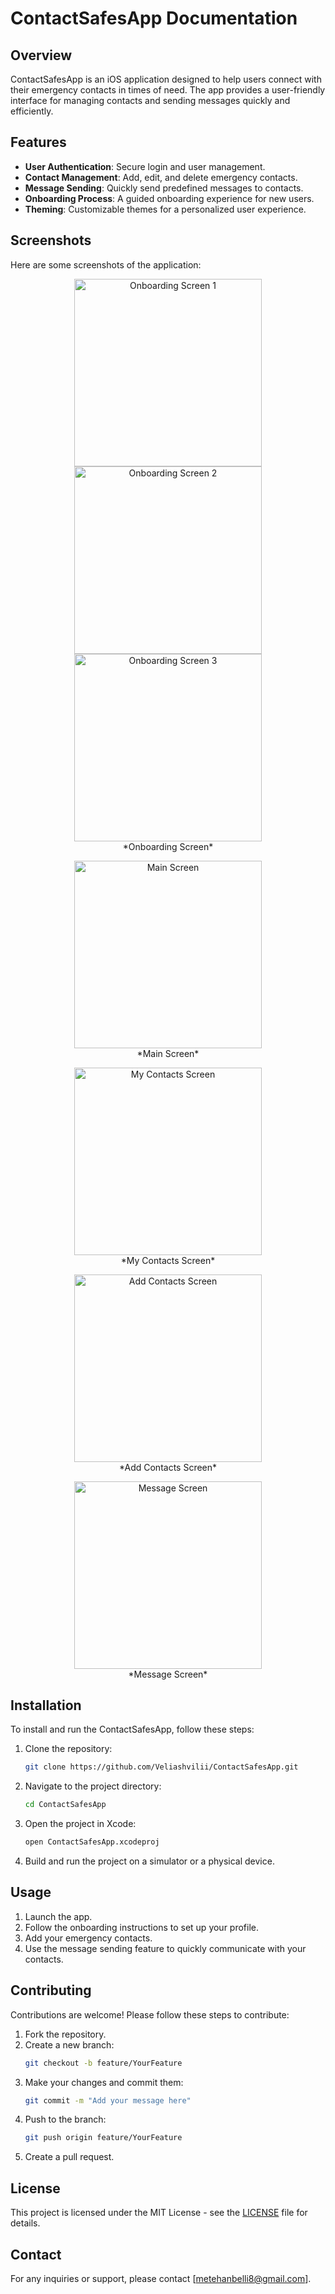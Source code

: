 # ContactSafesApp Documentation

## Overview
ContactSafesApp is an iOS application designed to help users connect with their emergency contacts in times of need. The app provides a user-friendly interface for managing contacts and sending messages quickly and efficiently.

## Features
- **User Authentication**: Secure login and user management.
- **Contact Management**: Add, edit, and delete emergency contacts.
- **Message Sending**: Quickly send predefined messages to contacts.
- **Onboarding Process**: A guided onboarding experience for new users.
- **Theming**: Customizable themes for a personalized user experience.

## Screenshots
Here are some screenshots of the application:

<p align="center">
  <img src="img/onboarding1.png" alt="Onboarding Screen 1" width="300"/>
  <img src="img/onboarding2.png" alt="Onboarding Screen 2" width="300"/>
  <img src="img/onboarding3.png" alt="Onboarding Screen 3" width="300"/>
  <br>*Onboarding Screen*
</p>

<p align="center">
  <img src="img/main.png" alt="Main Screen" width="300"/>
  <br>*Main Screen*
</p>

<p align="center">
  <img src="img/mycontacts.png" alt="My Contacts Screen" width="300"/>
  <br>*My Contacts Screen*
</p>

<p align="center">
  <img src="img/contacts.png" alt="Add Contacts Screen" width="300"/>
  <br>*Add Contacts Screen*
</p>

<p align="center">
  <img src="img/message.png" alt="Message Screen" width="300"/>
  <br>*Message Screen*
</p>

## Installation
To install and run the ContactSafesApp, follow these steps:

1. Clone the repository:
   ```bash
   git clone https://github.com/Veliashvilii/ContactSafesApp.git
   ```
2. Navigate to the project directory:
   ```bash
   cd ContactSafesApp
   ```
3. Open the project in Xcode:
   ```bash
   open ContactSafesApp.xcodeproj
   ```
4. Build and run the project on a simulator or a physical device.

## Usage
1. Launch the app.
2. Follow the onboarding instructions to set up your profile.
3. Add your emergency contacts.
4. Use the message sending feature to quickly communicate with your contacts.

## Contributing
Contributions are welcome! Please follow these steps to contribute:

1. Fork the repository.
2. Create a new branch:
   ```bash
   git checkout -b feature/YourFeature
   ```
3. Make your changes and commit them:
   ```bash
   git commit -m "Add your message here"
   ```
4. Push to the branch:
   ```bash
   git push origin feature/YourFeature
   ```
5. Create a pull request.

## License
This project is licensed under the MIT License - see the [LICENSE](LICENSE) file for details.

## Contact
For any inquiries or support, please contact [metehanbelli8@gmail.com].
